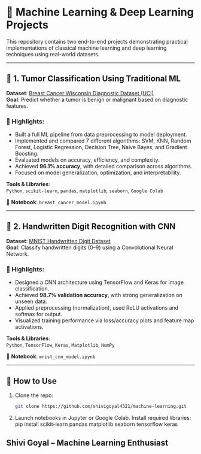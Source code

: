 # 🧠 Machine Learning & Deep Learning Projects

This repository contains two end-to-end projects demonstrating practical implementations of classical machine learning and deep learning techniques using real-world datasets.

---

## 🔬 1. Tumor Classification Using Traditional ML

**Dataset**: [Breast Cancer Wisconsin Diagnostic Dataset (UCI)](https://archive.ics.uci.edu/ml/datasets/Breast+Cancer+Wisconsin+(Diagnostic))  
**Goal**: Predict whether a tumor is benign or malignant based on diagnostic features.

### 🔹 Highlights:
- Built a full ML pipeline from data preprocessing to model deployment.
- Implemented and compared 7 different algorithms: SVM, KNN, Random Forest, Logistic Regression, Decision Tree, Naive Bayes, and Gradient Boosting.
- Evaluated models on accuracy, efficiency, and complexity.
- Achieved **96.1% accuracy**, with detailed comparison across algorithms.
- Focused on model generalization, optimization, and interpretability.

**Tools & Libraries**:  
`Python`, `scikit-learn`, `pandas`, `matplotlib`, `seaborn`, `Google Colab`

📄 **Notebook**: `breast_cancer_model.ipynb`

---

## 🧮 2. Handwritten Digit Recognition with CNN

**Dataset**: [MNIST Handwritten Digit Dataset](http://yann.lecun.com/exdb/mnist/)  
**Goal**: Classify handwritten digits (0–9) using a Convolutional Neural Network.

### 🔹 Highlights:
- Designed a CNN architecture using TensorFlow and Keras for image classification.
- Achieved **98.7% validation accuracy**, with strong generalization on unseen data.
- Applied preprocessing (normalization), used ReLU activations and softmax for output.
- Visualized training performance via loss/accuracy plots and feature map activations.

**Tools & Libraries**:  
`Python`, `TensorFlow`, `Keras`, `Matplotlib`, `NumPy`

📄 **Notebook**: `mnist_cnn_model.ipynb`

---

## 📌 How to Use
1. Clone the repo:
   ```bash
   git clone https://github.com/shivigoyal4321/machine-learning.git
2. Launch notebooks in Jupyter or Google Colab.
Install required libraries:
pip install scikit-learn pandas matplotlib seaborn tensorflow keras
## Shivi Goyal – Machine Learning Enthusiast

